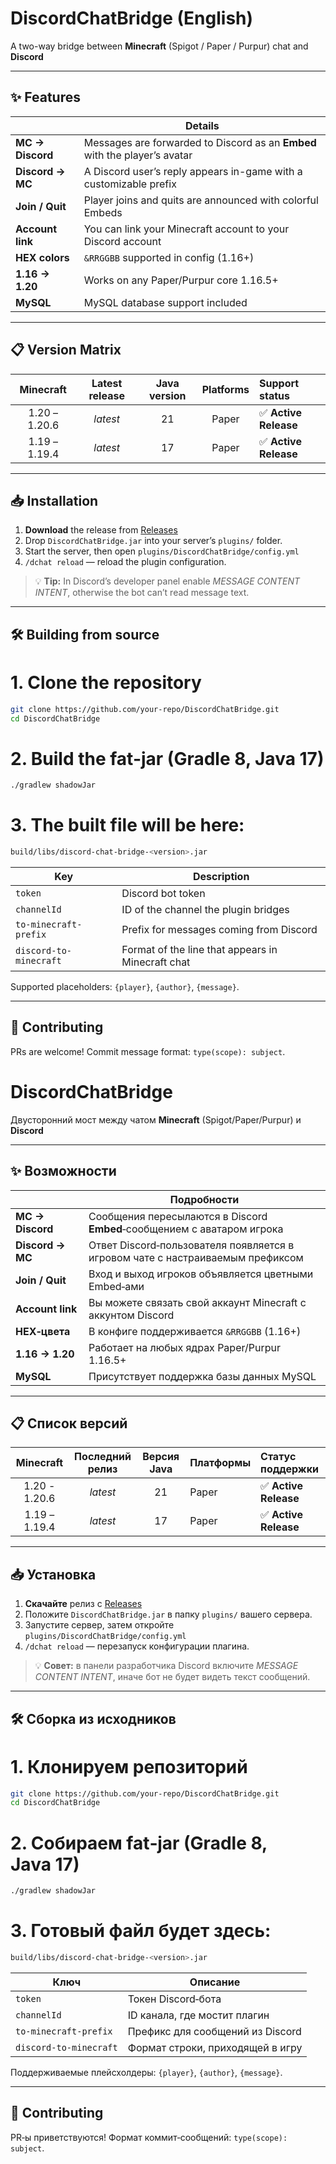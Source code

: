 # DiscordChatBridge (English)

A two-way bridge between **Minecraft** (Spigot / Paper / Purpur) chat and **Discord**

---

## ✨ Features

|                  | Details                                                                       |
| ---------------- | ----------------------------------------------------------------------------- |
| **MC → Discord** | Messages are forwarded to Discord as an **Embed** with the player’s avatar    |
| **Discord → MC** | A Discord user’s reply appears in-game with a customizable prefix             |
| **Join / Quit**  | Player joins and quits are announced with colorful Embeds                     |
| **Account link** | You can link your Minecraft account to your Discord account                   |
| **HEX colors**   | `&RRGGBB` supported in config (1.16+)                                         |
| **1.16 → 1.20**  | Works on any Paper/Purpur core 1.16.5+                                        |
| **MySQL**        | MySQL database support included                                               |

---

## 📋 Version Matrix

|   Minecraft     | Latest release | Java version | Platforms | Support status        |
|:---------------:|:--------------:|:------------:|:---------:|:----------------------|
| 1.20 – 1.20.6   |    _latest_    |      21      | Paper     | ✅ **Active Release** |
| 1.19 – 1.19.4   |    _latest_    |      17      | Paper     | ✅ **Active Release** |

---

## 📥 Installation

1. **Download** the release from [Releases](https://github.com/freadc0de/DiscordBridge/releases)
2. Drop `DiscordChatBridge.jar` into your server’s `plugins/` folder.
3. Start the server, then open `plugins/DiscordChatBridge/config.yml`
4. `/dchat reload` — reload the plugin configuration.

> 💡 **Tip:** In Discord’s developer panel enable *MESSAGE CONTENT INTENT*, otherwise the bot can’t read message text.

---

## 🛠️ Building from source

# 1. Clone the repository
```bash
git clone https://github.com/your-repo/DiscordChatBridge.git
cd DiscordChatBridge
```

# 2. Build the fat-jar (Gradle 8, Java 17)
```bash
./gradlew shadowJar
```

# 3. The built file will be here:
```bash
build/libs/discord-chat-bridge-<version>.jar
```

| Key                    | Description                       |
| ---------------------- | --------------------------------- |
| `token`                | Discord bot token                 |
| `channelId`            | ID of the channel the plugin bridges |
| `to‑minecraft-prefix`  | Prefix for messages coming from Discord  |
| `discord-to-minecraft` | Format of the line that appears in Minecraft chat  |

Supported placeholders: `{player}`, `{author}`, `{message}`.

---

## 🤝 Contributing

PRs are welcome!
Commit message format: `type(scope): subject`.




# DiscordChatBridge

Двусторонний мост между чатом **Minecraft** (Spigot/Paper/Purpur) и **Discord**

---

## ✨ Возможности

|                  | Подробности                                                                      |
| ---------------- | -------------------------------------------------------------------------------- |
| **MC → Discord** | Сообщения пересылаются в Discord **Embed**‑сообщением с аватаром игрока          |
| **Discord → MC** | Ответ Discord‑пользователя появляется в игровом чате с настраиваемым префиксом   |
| **Join / Quit**  | Вход и выход игроков объявляется цветными Embed‑ами                              |
| **Account link** | Вы можете связать свой аккаунт Minecraft с аккунтом Discord                      |
| **HEX‑цвета**    | В конфиге поддерживается `&RRGGBB` (1.16+)                                       |
| **1.16 → 1.20**  | Работает на любых ядрах Paper/Purpur 1.16.5+                                     |
| **MySQL**        | Присутствует поддержка базы данных MySQL                                         |

---

## 📋 Список версий

|    Minecraft    | Последний релиз | Версия Java  | Платформы     | Статус поддержки               |
|:---------------:|:---------------:|:------------:|:--------------|:-------------------------------|
|  1.20 - 1.20.6  |    _latest_     |      21      | Paper         | ✅ **Active Release**          |
|  1.19 – 1.19.4  |    _latest_     |      17      | Paper         | ✅ **Active Release**          |

---

## 📥 Установка

1. **Скачайте** релиз с [Releases](https://github.com/freadc0de/DiscordBridge/releases)
2. Положите `DiscordChatBridge.jar` в папку `plugins/` вашего сервера.
3. Запустите сервер, затем откройте `plugins/DiscordChatBridge/config.yml`
4. `/dchat reload` — перезапуск конфигурации плагина.

> 💡 **Совет:** в панели разработчика Discord включите *MESSAGE CONTENT INTENT*, иначе бот не будет видеть текст сообщений.

---

## 🛠️ Сборка из исходников

# 1. Клонируем репозиторий
```bash
git clone https://github.com/your-repo/DiscordChatBridge.git
cd DiscordChatBridge
```

# 2. Собираем fat‑jar (Gradle 8, Java 17)
```bash
./gradlew shadowJar
```

# 3. Готовый файл будет здесь:
```bash
build/libs/discord-chat-bridge-<version>.jar
```

| Ключ                   | Описание                          |
| ---------------------- | --------------------------------- |
| `token`                | Токен Discord‑бота                |
| `channelId`            | ID канала, где мостит плагин      |
| `to‑minecraft-prefix`  | Префикс для сообщений из Discord  |
| `discord-to-minecraft` | Формат строки, приходящей в игру  |

Поддерживаемые плейсхолдеры: `{player}`, `{author}`, `{message}`.

---

## 🤝 Contributing

PR‑ы приветствуются!
Формат коммит‑сообщений: `type(scope): subject`.
